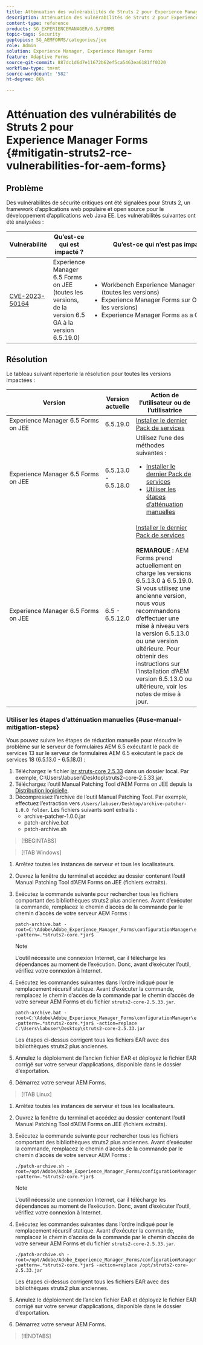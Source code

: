 ```yaml
---
title: Atténuation des vulnérabilités de Struts 2 pour Experience Manager Forms on JEE
description: Atténuation des vulnérabilités de Struts 2 pour Experience Manager Forms on JEE
content-type: reference
products: SG_EXPERIENCEMANAGER/6.5/FORMS
topic-tags: Security
geptopics: SG_AEMFORMS/categories/jee
role: Admin
solution: Experience Manager, Experience Manager Forms
feature: Adaptive Forms
source-git-commit: 887dc1d6d7e11672b62ef5ca5463ea6181ff0320
workflow-type: tm+mt
source-wordcount: '582'
ht-degree: 86%

---
```


# Atténuation des vulnérabilités de Struts 2 pour Experience Manager Forms {#mitigatin-struts2-rce-vulnerabilities-for-aem-forms}

## Problème

Des vulnérabilités de sécurité critiques ont été signalées pour Struts 2, un framework d’applications web populaire et open source pour le développement d’applications web Java EE. Les vulnérabilités suivantes ont été analysées :

| Vulnérabilité | Qu’est-ce qui est impacté ? | Qu’est-ce qui n’est pas impacté ? |
|---|---|---|
| [CVE-2023-50164](https://cve.mitre.org/cgi-bin/cvename.cgi?name=2023-50164) | Experience Manager 6.5 Forms on JEE (toutes les versions, de la version 6.5 GA à la version 6.5.19.0) | <ul><li> Workbench Experience Manager Forms (toutes les versions)</li> <li> Experience Manager Forms sur OSGi (toutes les versions) </li> <li> Experience Manager Forms as a Cloud Service </li> <ul> |

## Résolution

Le tableau suivant répertorie la résolution pour toutes les versions impactées :

| Version | Version actuelle | Action de l’utilisateur ou de l’utilisatrice |
|---|---|---|
| Experience Manager 6.5 Forms on JEE | 6.5.19.0 | [Installer le dernier Pack de services](https://experienceleague.adobe.com/docs/experience-manager-65-2025/release-notes/aem-forms-current-service-pack-installation-instructions.html?lang=en) |
| Experience Manager 6.5 Forms on JEE | 6.5.13.0 - 6.5.18.0 | Utilisez l’une des méthodes suivantes : <ul><li>  <a href="https://experienceleague.adobe.com/docs/experience-manager-65-2025/release-notes/aem-forms-current-service-pack-installation-instructions.html?lang=en">Installer le dernier Pack de services</a> </li> <li> <a href ="#use-manual-mitigation-steps">Utiliser les étapes d’atténuation manuelles</a> |
| Experience Manager 6.5 Forms on JEE | 6.5 - 6.5.12.0 | [Installer le dernier Pack de services](https://experienceleague.adobe.com/docs/experience-manager-65-2025/release-notes/aem-forms-current-service-pack-installation-instructions.html?lang=en) </br> </br> **REMARQUE :** AEM Forms prend actuellement en charge les versions 6.5.13.0 à 6.5.19.0. Si vous utilisez une ancienne version, nous vous recommandons d’effectuer une mise à niveau vers la version 6.5.13.0 ou une version ultérieure. Pour obtenir des instructions sur l’installation d’AEM version 6.5.13.0 ou ultérieure, voir les notes de mise à jour. |

### Utiliser les étapes d’atténuation manuelles {#use-manual-mitigation-steps}

Vous pouvez suivre les étapes de réduction manuelle pour résoudre le problème sur le serveur de formulaires AEM 6.5 exécutant le pack de services 13 sur le serveur de formulaires AEM 6.5 exécutant le pack de services 18 (6.5.13.0 - 6.5.18.0) :

1. Téléchargez le fichier [jar struts-core 2.5.33](https://repo1.maven.org/maven2/org/apache/struts/struts2-core/2.5.33/struts2-core-2.5.33.jar) dans un dossier local. Par exemple, C:\Users\labuser\Desktop\struts2-core-2.5.33.jar.
1. Téléchargez l’outil Manual Patching Tool d’AEM Forms on JEE depuis la [Distribution logicielle](https://experience.adobe.com/#/downloads/content/software-distribution/en/aem.html?package=/content/software-distribution/en/details.html/content/dam/aem/public/adobe/packages/cq650/servicepack/fd/patch_utility/archive-patcher-1.0.0.zip).
1. Décompressez l’archive de l’outil Manual Patching Tool. Par exemple, effectuez l’extraction vers `/Users/labuser/Desktop/archive-patcher-1.0.0 folder`. Les fichiers suivants sont extraits :
   * archive-patcher-1.0.0.jar
   * patch-archive.bat
   * patch-archive.sh

>[!BEGINTABS]

>[!TAB Windows]

1. Arrêtez toutes les instances de serveur et tous les localisateurs.

1. Ouvrez la fenêtre du terminal et accédez au dossier contenant l’outil Manual Patching Tool d’AEM Forms on JEE (fichiers extraits).

1. Exécutez la commande suivante pour rechercher tous les fichiers comportant des bibliothèques struts2 plus anciennes. Avant d’exécuter la commande, remplacez le chemin d’accès de la commande par le chemin d’accès de votre serveur AEM Forms :


   ```
   patch-archive.bat -root=C:\Adobe\Adobe_Experience_Manager_Forms\configurationManager\export -pattern=.*struts2-core.*jar$
   ```

   >[!NOTE]
   >
   >
   >L’outil nécessite une connexion Internet, car il télécharge les dépendances au moment de l’exécution. Donc, avant d’exécuter l’outil, vérifiez votre connexion à Internet.

1. Exécutez les commandes suivantes dans l’ordre indiqué pour le remplacement récursif statique. Avant d’exécuter la commande, remplacez le chemin d’accès de la commande par le chemin d’accès de votre serveur AEM Forms et du fichier `struts2-core-2.5.33.jar`.



   ```
   patch-archive.bat -root=C:\Adobe\Adobe_Experience_Manager_Forms\configurationManager\export -pattern=.*struts2-core.*jar$ -action=replace C:\Users\labuser\Desktop\struts2-core-2.5.33.jar
   ```

   Les étapes ci-dessus corrigent tous les fichiers EAR avec des bibliothèques struts2 plus anciennes.

1. Annulez le déploiement de l’ancien fichier EAR et déployez le fichier EAR corrigé sur votre serveur d’applications, disponible dans le dossier d’exportation.

1. Démarrez votre serveur AEM Forms.

>[!TAB Linux]

1. Arrêtez toutes les instances de serveur et tous les localisateurs.

1. Ouvrez la fenêtre du terminal et accédez au dossier contenant l’outil Manual Patching Tool d’AEM Forms on JEE (fichiers extraits).

1. Exécutez la commande suivante pour rechercher tous les fichiers comportant des bibliothèques struts2 plus anciennes. Avant d’exécuter la commande, remplacez le chemin d’accès de la commande par le chemin d’accès de votre serveur AEM Forms :


   ```
   ./patch-archive.sh -root=/opt/Adobe/Adobe_Experience_Manager_Forms/configurationManager/export/ -pattern=.*struts2-core.*jar$
   ```

   >[!NOTE]
   >
   >
   >L’outil nécessite une connexion Internet, car il télécharge les dépendances au moment de l’exécution. Donc, avant d’exécuter l’outil, vérifiez votre connexion à Internet.

1. Exécutez les commandes suivantes dans l’ordre indiqué pour le remplacement récursif statique. Avant d’exécuter la commande, remplacez le chemin d’accès de la commande par le chemin d’accès de votre serveur AEM Forms et du fichier `struts2-core-2.5.33.jar`.



   ```
   ./patch-archive.sh -root=/opt/Adobe/Adobe_Experience_Manager_Forms/configurationManager/export/ -pattern=.*struts2-core.*jar$ -action=replace /opt/struts2-core-2.5.33.jar
   ```

   Les étapes ci-dessus corrigent tous les fichiers EAR avec des bibliothèques struts2 plus anciennes.

1. Annulez le déploiement de l’ancien fichier EAR et déployez le fichier EAR corrigé sur votre serveur d’applications, disponible dans le dossier d’exportation.

1. Démarrez votre serveur AEM Forms.

>[!ENDTABS]




<!-- 
### Manual patching tool 


>[!BEGINTABS]

>[!TAB Windows]

    ```
    
    patch-archive.bat [-root=dir-or-file] [-pattern=regex] [-action=list(default)|delete|replace <replacement-file>]

    ```

* **dir-or-file**: Specifies path of directory containing multiple archives to patch. The default path for AEM Forms on JEE is <>. 
* **regex**: Specifies regular expression identifying a file or an archive entry to patch. It is tested against each file's or archive entry's absolute path. For example, the pattern `.*struts2-core-2.5.30.jar$` search for all the lines that end with the exact string `struts2-core-2.5.30.jar`.
* **list**: Lists the matched files or archive entries. It recursively searches for and reports all instances of the supplied pattern matched in any entry present in any archive file (zip/jar/war/ear) inside the supplied root directory. No changes are made to any file. It is the default action of the tool, when no action is specified.
* **delete**: Deletes the matched files or archive entries. If the matched entity is an archive, deletion happens before traversing it. This prevents any potentially matching entries inside it from being reported.  
* **replace**: Substitutes the matched files or archive entries with the supplied replacement. If the matched entity is an archive, replacement happens before traversing it. This prevents any potentially matching entries inside it from being reported.

>[!TAB macOS]

    ```
    
    patch-archive.sh [-root=dir-or-file] [-pattern=regex] [-action=list(default)|delete|replace <replacement-file>]

    ```

* **dir-or-file**: Specifies path of directory containing multiple archives to patch. The default path for AEM Forms on JEE is <>. 
* **regex**: Specifies regular expression identifying a file or an archive entry to patch. It is tested against each file's or archive entry's absolute path. For example, the pattern `.*struts2-core-2.5.30.jar$` search for all the lines that end with the exact string `struts2-core-2.5.30.jar`.
* **list**: Lists the matched files or archive entries. It recursively searches for and reports all instances of the supplied pattern matched in any entry present in any archive file (zip/jar/war/ear) inside the supplied root directory. No changes are made to any file. It is the default action of the tool, when no action is specified.
* **delete**: Deletes the matched files or archive entries. If the matched entity is an archive, deletion happens before traversing it. This prevents any potentially matching entries inside it from being reported.  
* **replace**: Substitutes the matched files or archive entries with the supplied replacement. If the matched entity is an archive, replacement happens before traversing it. This prevents any potentially matching entries inside it from being reported.  

>[!TAB Linux]

    ```
    
    patch-archive.sh [-root=dir-or-file] [-pattern=regex] [-action=list(default)|delete|replace <replacement-file>]

    ```

* **dir-or-file**: Specifies path of directory containing multiple archives to patch. The default path for AEM Forms on JEE is <>. 
* **regex**: Specifies regular expression identifying a file or an archive entry to patch. It is tested against each file's or archive entry's absolute path. For example, the pattern `.*struts2-core-2.5.30.jar$` search for all the lines that end with the exact string `struts2-core-2.5.30.jar`.
* **list**: Lists the matched files or archive entries. It recursively searches for and reports all instances of the supplied pattern matched in any entry present in any archive file (zip/jar/war/ear) inside the supplied root directory. No changes are made to any file. It is the default action of the tool, when no action is specified.
* **delete**: Deletes the matched files or archive entries. If the matched entity is an archive, deletion happens before traversing it. This prevents any potentially matching entries inside it from being reported.  
* **replace**: Substitutes the matched files or archive entries with the supplied replacement. If the matched entity is an archive, replacement happens before traversing it. This prevents any potentially matching entries inside it from being reported.  



>[!ENDTABS]









-->
